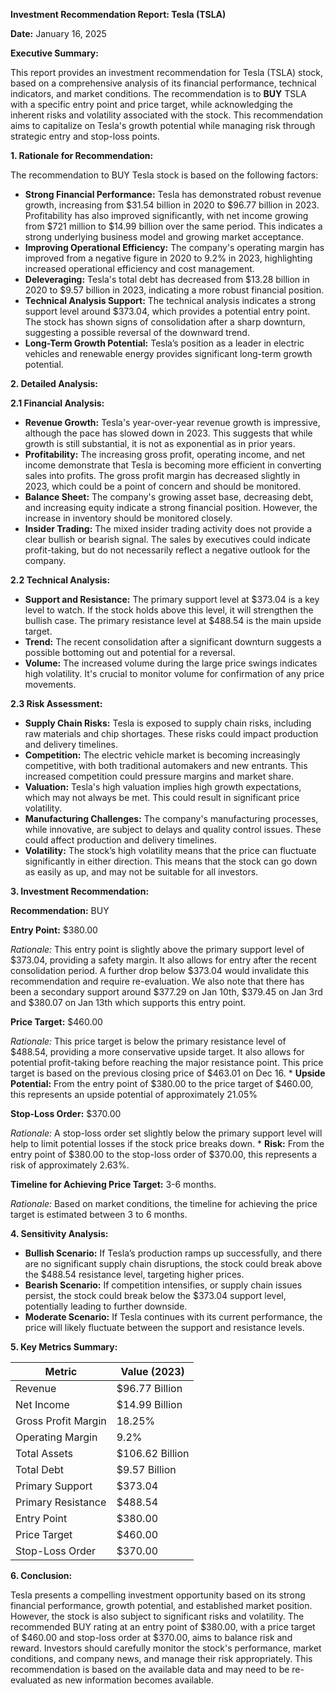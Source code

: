 **Investment Recommendation Report: Tesla (TSLA)**

**Date:** January 16, 2025

**Executive Summary:**

This report provides an investment recommendation for Tesla (TSLA) stock, based on a comprehensive analysis of its financial performance, technical indicators, and market conditions. The recommendation is to **BUY** TSLA with a specific entry point and price target, while acknowledging the inherent risks and volatility associated with the stock. This recommendation aims to capitalize on Tesla's growth potential while managing risk through strategic entry and stop-loss points.

**1. Rationale for Recommendation:**

The recommendation to BUY Tesla stock is based on the following factors:

*   **Strong Financial Performance:** Tesla has demonstrated robust revenue growth, increasing from $31.54 billion in 2020 to $96.77 billion in 2023. Profitability has also improved significantly, with net income growing from $721 million to $14.99 billion over the same period. This indicates a strong underlying business model and growing market acceptance.
*   **Improving Operational Efficiency:** The company's operating margin has improved from a negative figure in 2020 to 9.2% in 2023, highlighting increased operational efficiency and cost management.
*   **Deleveraging:** Tesla's total debt has decreased from $13.28 billion in 2020 to $9.57 billion in 2023, indicating a more robust financial position.
*   **Technical Analysis Support:** The technical analysis indicates a strong support level around $373.04, which provides a potential entry point. The stock has shown signs of consolidation after a sharp downturn, suggesting a possible reversal of the downward trend.
*   **Long-Term Growth Potential:** Tesla’s position as a leader in electric vehicles and renewable energy provides significant long-term growth potential.

**2. Detailed Analysis:**

**2.1 Financial Analysis:**

*   **Revenue Growth:** Tesla's year-over-year revenue growth is impressive, although the pace has slowed down in 2023. This suggests that while growth is still substantial, it is not as exponential as in prior years.
*   **Profitability:** The increasing gross profit, operating income, and net income demonstrate that Tesla is becoming more efficient in converting sales into profits. The gross profit margin has decreased slightly in 2023, which could be a point of concern and should be monitored.
*   **Balance Sheet:** The company's growing asset base, decreasing debt, and increasing equity indicate a strong financial position. However, the increase in inventory should be monitored closely.
*   **Insider Trading:** The mixed insider trading activity does not provide a clear bullish or bearish signal. The sales by executives could indicate profit-taking, but do not necessarily reflect a negative outlook for the company.

**2.2 Technical Analysis:**

*   **Support and Resistance:** The primary support level at $373.04 is a key level to watch. If the stock holds above this level, it will strengthen the bullish case. The primary resistance level at $488.54 is the main upside target.
*   **Trend:** The recent consolidation after a significant downturn suggests a possible bottoming out and potential for a reversal.
*   **Volume:** The increased volume during the large price swings indicates high volatility. It's crucial to monitor volume for confirmation of any price movements.

**2.3 Risk Assessment:**

*   **Supply Chain Risks:** Tesla is exposed to supply chain risks, including raw materials and chip shortages. These risks could impact production and delivery timelines.
*   **Competition:** The electric vehicle market is becoming increasingly competitive, with both traditional automakers and new entrants. This increased competition could pressure margins and market share.
*   **Valuation:** Tesla's high valuation implies high growth expectations, which may not always be met. This could result in significant price volatility.
*   **Manufacturing Challenges:** The company's manufacturing processes, while innovative, are subject to delays and quality control issues. These could affect production and delivery timelines.
*   **Volatility:** The stock’s high volatility means that the price can fluctuate significantly in either direction. This means that the stock can go down as easily as up, and may not be suitable for all investors.

**3. Investment Recommendation:**

**Recommendation:** BUY

**Entry Point:** $380.00

*Rationale:* This entry point is slightly above the primary support level of $373.04, providing a safety margin. It also allows for entry after the recent consolidation period. A further drop below $373.04 would invalidate this recommendation and require re-evaluation. We also note that there has been a secondary support around $377.29 on Jan 10th, $379.45 on Jan 3rd and $380.07 on Jan 13th which supports this entry point.

**Price Target:** $460.00

*Rationale:* This price target is below the primary resistance level of $488.54, providing a more conservative upside target. It also allows for potential profit-taking before reaching the major resistance point. This price target is based on the previous closing price of $463.01 on Dec 16.
    * **Upside Potential:** From the entry point of $380.00 to the price target of $460.00, this represents an upside potential of approximately 21.05%

**Stop-Loss Order:** $370.00

*Rationale:* A stop-loss order set slightly below the primary support level will help to limit potential losses if the stock price breaks down.
    * **Risk:** From the entry point of $380.00 to the stop-loss order of $370.00, this represents a risk of approximately 2.63%.

**Timeline for Achieving Price Target:** 3-6 months.

*Rationale:* Based on market conditions, the timeline for achieving the price target is estimated between 3 to 6 months.

**4. Sensitivity Analysis:**

*   **Bullish Scenario:** If Tesla’s production ramps up successfully, and there are no significant supply chain disruptions, the stock could break above the $488.54 resistance level, targeting higher prices.
*   **Bearish Scenario:** If competition intensifies, or supply chain issues persist, the stock could break below the $373.04 support level, potentially leading to further downside.
*   **Moderate Scenario:** If Tesla continues with its current performance, the price will likely fluctuate between the support and resistance levels.

**5. Key Metrics Summary:**

| Metric               | Value (2023) |
|----------------------|--------------|
| Revenue              | $96.77 Billion |
| Net Income           | $14.99 Billion |
| Gross Profit Margin  | 18.25%        |
| Operating Margin     | 9.2%           |
| Total Assets         | $106.62 Billion|
| Total Debt           | $9.57 Billion  |
| Primary Support      | $373.04        |
| Primary Resistance | $488.54        |
| Entry Point          | $380.00        |
| Price Target         | $460.00        |
| Stop-Loss Order      | $370.00        |

**6. Conclusion:**

Tesla presents a compelling investment opportunity based on its strong financial performance, growth potential, and established market position. However, the stock is also subject to significant risks and volatility. The recommended BUY rating at an entry point of $380.00, with a price target of $460.00 and stop-loss order at $370.00, aims to balance risk and reward. Investors should carefully monitor the stock's performance, market conditions, and company news, and manage their risk appropriately. This recommendation is based on the available data and may need to be re-evaluated as new information becomes available.